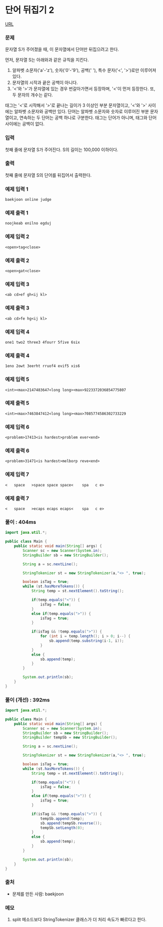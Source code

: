 단어 뒤집기 2
=============
[URL](https://www.acmicpc.net/problem/17413)

### 문제
문자열 S가 주어졌을 때, 이 문자열에서 단어만 뒤집으려고 한다.

먼저, 문자열 S는 아래와과 같은 규칙을 지킨다.

1. 알파벳 소문자('a'-'z'), 숫자('0'-'9'), 공백(' '), 특수 문자('<', '>')로만 이루어져 있다.
2. 문자열의 시작과 끝은 공백이 아니다.
3. '<'와 '>'가 문자열에 있는 경우 번갈아가면서 등장하며, '<'이 먼저 등장한다. 또, 두 문자의 개수는 같다.

태그는 '<'로 시작해서 '>'로 끝나는 길이가 3 이상인 부분 문자열이고, '<'와 '>' 사이에는 알파벳 소문자와 공백만 있다. 단어는 알파벳 소문자와 숫자로 이루어진 부분 문자열이고, 연속하는 두 단어는 공백 하나로 구분한다. 태그는 단어가 아니며, 태그와 단어 사이에는 공백이 없다.

### 입력
첫째 줄에 문자열 S가 주어진다. S의 길이는 100,000 이하이다.

### 출력
첫째 줄에 문자열 S의 단어를 뒤집어서 출력한다.

### 예제 입력 1
```
baekjoon online judge
```

### 예제 출력 1
```
noojkeab enilno egduj
```

### 예제 입력 2
```
<open>tag<close>
```

### 예제 출력 2
```
<open>gat<close>
```

### 예제 입력 3
```
<ab cd>ef gh<ij kl>
```

### 예제 출력 3
```
<ab cd>fe hg<ij kl>
```

### 예제 입력 4
```
one1 two2 three3 4fourr 5five 6six
```

### 예제 출력 4
```
1eno 2owt 3eerht rruof4 evif5 xis6
```

### 예제 입력 5
```
<int><max>2147483647<long long><max>9223372036854775807
```

### 예제 출력 5
```
<int><max>7463847412<long long><max>7085774586302733229
```

### 예제 입력 6
```
<problem>17413<is hardest>problem ever<end>
```

### 예제 출력 6
```
<problem>31471<is hardest>melborp reve<end>
```

### 예제 입력 7
```
<   space   >space space space<    spa   c e>
```

### 예제 출력 7
```
<   space   >ecaps ecaps ecaps<    spa   c e>
```

### 풀이 : 404ms
```java
import java.util.*;

public class Main {
    public static void main(String[] args) {
        Scanner sc = new Scanner(System.in);
        StringBuilder sb = new StringBuilder();

        String a = sc.nextLine();

        StringTokenizer st = new StringTokenizer(a,"<> ", true);

        boolean isTag = true;
        while (st.hasMoreTokens()) {
            String temp = st.nextElement().toString();

            if(temp.equals("<")) {
                isTag = false;
            }
            else if(temp.equals(">")) {
                isTag = true;
            }

            if(isTag && !temp.equals(">")) {
                for (int i = temp.length(); i > 0; i--) {
                    sb.append(temp.substring(i-1, i));
                }
            } 
            else {
                sb.append(temp);
            }
        }

        System.out.println(sb);
    }
}
```

### 풀이 (개선) : 392ms
```java
import java.util.*;

public class Main {
    public static void main(String[] args) {
        Scanner sc = new Scanner(System.in);
        StringBuilder sb = new StringBuilder();
        StringBuilder tempSb = new StringBuilder();

        String a = sc.nextLine();

        StringTokenizer st = new StringTokenizer(a,"<> ", true);

        boolean isTag = true;
        while (st.hasMoreTokens()) {
            String temp = st.nextElement().toString();

            if(temp.equals("<")) {
                isTag = false;
            }
            else if(temp.equals(">")) {
                isTag = true;
            }

            if(isTag && !temp.equals(">")) {
                tempSb.append(temp);
                sb.append(tempSb.reverse());
                tempSb.setLength(0);
            }
            else {
                sb.append(temp);
            }
        }

        System.out.println(sb);
    }
}
```

### 출처
- 문제를 만든 사람: baekjoon

### 메모
1. split 메소드보다 StringTokenizer 클래스가 더 처리 속도가 빠르다고 한다.
